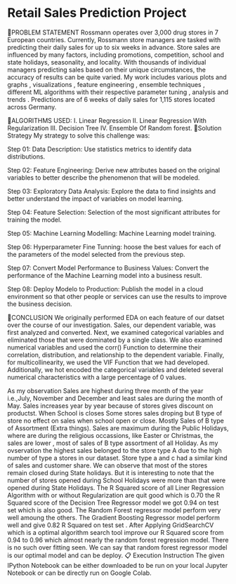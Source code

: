 # Retail Sales Prediction Project
📖PROBLEM STATEMENT Rossmann operates over 3,000 drug stores in 7 European countries. Currently, Rossmann store managers are tasked with predicting their daily sales for up to six weeks in advance. Store sales are influenced by many factors, including promotions, competition, school and state holidays, seasonality, and locality. With thousands of individual managers predicting sales based on their unique circumstances, the accuracy of results can be quite varied. My work includes various plots and graphs , visualizations , feature engineering , ensemble techniques , different ML algorithms with their respective parameter tuning , analysis and trends . Predictions are of 6 weeks of daily sales for 1,115 stores located across Germany.

📖ALGORITHMS USED: I. Linear Regression II. Linear Regression With Regularization III. Decision Tree IV. Ensemble Of Random forest. 📖Solution Strategy My strategy to solve this challenge was:

Step 01: Data Description: Use statistics metrics to identify data distributions.

Step 02: Feature Engineering: Derive new attributes based on the original variables to better describe the phenomenon that will be modeled.

Step 03: Exploratory Data Analysis: Explore the data to find insights and better understand the impact of variables on model learning.

Step 04: Feature Selection: Selection of the most significant attributes for training the model.

Step 05: Machine Learning Modelling: Machine Learning model training.

Step 06: Hyperparameter Fine Tunning: hoose the best values for each of the parameters of the model selected from the previous step.

Step 07: Convert Model Performance to Business Values: Convert the performance of the Machine Learning model into a business result.

Step 08: Deploy Modelo to Production: Publish the model in a cloud environment so that other people or services can use the results to improve the business decision.

📖CONCLUSION We originally performed EDA on each feature of our datset over the course of our investigation. Sales, our dependent variable, was first analyzed and converted. Next, we examined categorical variables and eliminated those that were dominated by a single class. We also examined numerical variables and used the corr() Function to determine their correlation, distribution, and relationship to the dependent variable. Finally, for multicollinearity, we used the VIF Function that we had developed. Additionally, we hot encoded the categorical variables and deleted several numerical characteristics with a large percentage of 0 values.

As my observation Sales are highest during three month of the year i.e.,July, November and December and least sales are during the month of May. Sales increases year by year because of stores gives discount on productst. When School is closes Some stores sales droping but B type of store no effect on sales when school open or close. Mostly Sales of B type of Assortment (Extra things). Sales are maximum during the Public Holidays, where are during the religious occassions, like Easter or Christmas, the sales are lower , most of sales of B type assortment of all Holiday. As my ovservation the highest sales belonged to the store type A due to the high number of type a stores in our dataset. Store type a and c had a similar kind of sales and customer share. We can observe that most of the stores remain closed during State holidays. But it is interesting to note that the number of stores opened during School Holidays were more than that were opened during State Holidays. The R Squared score of all Liner Regression Algorithm with or without Regularization are quit good which is 0.70 the R Squared score of the Decision Tree Regressor model we got 0.94 on test set which is also good. The Random Forest regressor model perform very well amoung the others. The Gradient Boosting Regressor model perform well and give 0.82 R Squared on test set . After Applying GridSearchCV which is a optimal algorithm search tool improve our R Squared score from 0.94 to 0.96 which almost nearly the random forest regression model. There is no such over fitting seen. We can say that random forest regressor model is our optimal model and can be deploy. 📋 Execution Instruction The given IPython Notebook can be either downloaded to be run on your local Jupyter Notebook or can be directly run on Google Colab.
